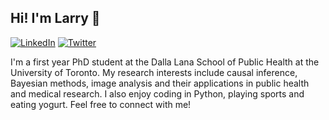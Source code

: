## Hi! I'm Larry 👋

[![LinkedIn](https://img.shields.io/badge/LinkedIn-blue?style=flat&logo=Linkedin&logoColor=white&link=https://www.linkedin.com/in/larry-dong/)](https://www.linkedin.com/in/larry-dong/) 
[![Twitter](https://img.shields.io/badge/Twitter-1DA1F2?style=flat&logo=Twitter&logoColor=white&link=https://twitter.com/larryshamalama)](https://twitter.com/larryshamalama)

I'm a first year PhD student at the Dalla Lana School of Public Health at the University of Toronto. My research interests include causal inference, Bayesian methods, image analysis and their applications in public health and medical research. I also enjoy coding in Python, playing sports and eating yogurt. Feel free to connect with me!

<!--
**LarryShamalama/LarryShamalama** is a ✨ _special_ ✨ repository because its `README.md` (this file) appears on your GitHub profile.

Here are some ideas to get you started:

- 🔭 I’m currently working on ...
- 🌱 I’m currently learning ...
- 👯 I’m looking to collaborate on ...
- 🤔 I’m looking for help with ...
- 💬 Ask me about ...
- 📫 How to reach me: ...
- 😄 Pronouns: ...
- ⚡ Fun fact: ...
-->
